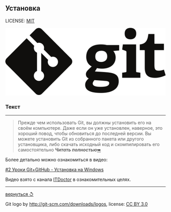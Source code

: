 ## Установка

LICENSE: [MIT](../license.md)

![git-logo](../assets/logo.svg)

### **Текст**

---

>Прежде чем использовать Git, вы должны установить его на своём компьютере. Даже если он уже установлен, наверное, это хороший повод, чтобы обновиться до последней версии. Вы можете установить Git из собранного пакета или другого установщика, либо скачать исходный код и скомпилировать его самостоятельно
***Читать полностью***[&#10149;](https://git-scm.com/book/ru/v2/%D0%92%D0%B2%D0%B5%D0%B4%D0%B5%D0%BD%D0%B8%D0%B5-%D0%A3%D1%81%D1%82%D0%B0%D0%BD%D0%BE%D0%B2%D0%BA%D0%B0-Git)

Более детально можно ознакомиться в видео:

[#2 Уроки Git+GitHub - Установка на Windows](https://youtu.be/WicjZfW29ls?list=PLuY6eeDuleIOMB2R_Kky05ZfiAx2_pbAH)

Видео взято с канала [ITDoctor](https://www.youtube.com/channel/UC2Ev-rDSHBov0ZMChesLfrg) в ознакомительных целях.

---

[вернуться &#8634;](../introduction.md)

Git logo by http://git-scm.com/downloads/logos,
license: [CC BY 3.0](https://creativecommons.org/licenses/by/3.0/)